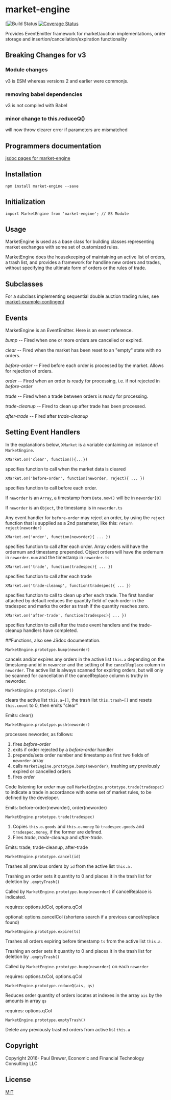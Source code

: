 # market-engine

[![Build Status](https://github.com/DrPaulBrewer/market-engine/actions/workflows/node.js.yml/badge.svg)
[![Coverage Status](https://coveralls.io/repos/github/DrPaulBrewer/market-engine/badge.svg?branch=master)](https://coveralls.io/github/DrPaulBrewer/market-engine?branch=master)


Provides EventEmitter framework for market/auction implementations, order storage and insertion/cancellation/expiration functionality

## Breaking Changes for v3

### Module changes
v3 is ESM whereas versions 2 and earlier were commonjs.

### removing babel dependencies
v3 is not compiled with Babel

### minor change to this.reduceQ()
will now throw clearer error if parameters are mismatched

## Programmers documentation

[jsdoc pages for market-engine](https://drpaulbrewer.github.io/market-engine/)

## Installation

    npm install market-engine --save

## Initialization

    import MarketEngine from 'market-engine'; // ES Module

## Usage

MarketEngine is used as a base class for building classes representing market exchanges with some set of customized rules.  

MarketEngine does the housekeeping of maintaining an active list of orders, a trash list, and provides a framework for handline new orders and trades,
without specifying the ultimate form of orders or the rules of trade.  

## Subclasses

For a subclass implementing sequential double auction trading rules, see [market-example-contingent](https://www.npmjs.com/package/market-example-contingent)

## Events

MarketEngine is an EventEmitter.  Here is an event reference.  

*bump* -- Fired when one or more orders are cancelled or expired.  

*clear* -- Fired when the market has been reset to an "empty" state with no orders.

*before-order* -- Fired before each order is processed by the market.  Allows for rejection of orders.

*order* -- Fired when an order is ready for processing, i.e. if not rejected in *before-order*

*trade* -- Fired when a trade between orders is ready for processing.

*trade-cleanup* -- Fired to clean up after trade has been processed.

*after-trade* -- Fired after *trade-cleanup*

## Setting Event Handlers

In the explanations below, `XMarket` is a variable containing an instance of `MarketEngine`.

    XMarket.on('clear', function(){...})

specifies function to call when the market data is cleared

    XMarket.on('before-order', function(neworder, reject){ ... })

specifies function to call before each order.

If `neworder` is an `Array`, a timestamp from `Date.now()` will be in `neworder[0]`

If `neworder` is an `Object`, the timestamp is in `neworder.ts`

Any event handler for `before-order` may reject an order, by using the `reject` function that is supplied
as a 2nd parameter, like this:  `return reject(neworder)`

    XMarket.on('order', function(neworder){ ... })

specifies function to call after each order.  Array orders will have the ordernum and timestamp
prepended.  Object orders will have the ordernum in `neworder.num` and the timestamp in `neworder.ts`

    XMarket.on('trade', function(tradespec){ ... })

specifies function to call after each trade

    XMarket.on('trade-cleanup', function(tradespec){ ... })

specifies function to call to clean up after each trade.  The first handler attached by default reduces the quantity
field of each order in the tradespec and marks the order as trash if the quantity reaches zero.

    XMarket.on('after-trade', function(tradespec){ ... })

specifies function to call after the trade event handlers and the trade-cleanup handlers have completed.

##Functions, also see JSdoc documentation.

    MarketEngine.prototype.bump(neworder)

cancels and/or expires any orders in the active list `this.a` depending on the timestamp and id in `neworder`
and the setting of the `cancelReplace` column in `neworder`.  The active list is always scanned for expiring orders,
but will only be scanned for cancellation if the cancelReplace column is truthy in neworder.

    MarketEngine.prototype.clear()

clears the active list `this.a=[]`, the trash list `this.trash=[]` and resets `this.count` to 0, then emits "clear"

Emits: clear()

    MarketEngine.prototype.push(neworder)

processes neworder, as follows:

1. fires  *before-order*
1. exits if order rejected by a *before-order* handler
1. prepends/sets order number and timestamp as first two fields of `neworder` array
1. calls `MarketEngine.prototype.bump(neworder)`, trashing any previously expired or cancelled orders
1. fires *order*

Code listening for *order* may call `MarketEngine.prototype.trade(tradespec)` to indicate a trade in accordance
with some set of market rules, to be defined by the developer.

Emits: before-order(neworder), order(neworder)

    MarketEngine.prototype.trade(tradespec)

1. Copies `this.o.goods` and `this.o.money` to `tradespec.goods` and `tradespec.money`, if the former are defined.
2. Fires  *trade*, *trade-cleanup* and *after-trade*.


Emits: trade, trade-cleanup, after-trade

    MarketEngine.prototype.cancel(id)

Trashes all previous orders by `id` from the active list `this.a` .  

Trashing an order sets it quantity to 0 and places it in the trash list for deletion by `.emptyTrash()`

Called by `MarketEngine.prototype.bump(neworder)` if cancelReplace is indicated.

requires:  options.idCol, options.qCol

optional:  options.cancelCol (shortens search if a previous cancel/replace found)

    MarketEngine.prototype.expire(ts)

Trashes all orders expiring before timestamp `ts` from the active list `this.a`.  

Trashing an order sets it quantity to 0 and places it in the trash list for deletion by `.emptyTrash()`

Called by `MarketEngine.prototype.bump(neworder)` on each `neworder`

requires: options.txCol, options.qCol

    MarketEngine.prototype.reduceQ(ais, qs)

Reduces order quantity of orders locates at indexes in the array `ais` by the amounts in array `qs`

requires: options.qCol

    MarketEngine.prototype.emptyTrash()

Delete any previously trashed orders from active list `this.a`


## Copyright

Copyright 2016- Paul Brewer, Economic and Financial Technology Consulting LLC

## License

[MIT](./LICENSE.md)
